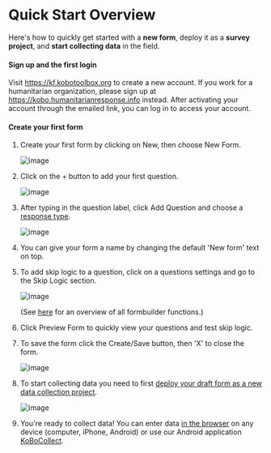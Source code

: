 # Quick Start Overview

Here's how to quickly get started with a **new form**, deploy it as a **survey project**, and **start collecting data** in the field.

#### Sign up and the first login

Visit https://kf.kobotoolbox.org to create a new account. If you work for a humanitarian organization, please sign up at https://kobo.humanitarianresponse.info instead. After activating your account through the emailed link, you can log in to access your account.

#### Create your first form

1. Create your first form by clicking on New, then choose New Form.

    ![image](/images/quick_start/new_form.png)
    
2. Click on the + button to add your first question.

    ![image](/images/quick_start/add_question.png)
    
3. After typing in the question label, click Add Question and choose a [response type](question_types.html).

    ![image](/images/quick_start/response_type.png)
    
4. You can give your form a name by changing the default 'New form' text on top.

5. To add skip logic to a question, click on a questions settings and go to the Skip Logic section.

    ![image](/images/quick_start/skip_logic.png)
    
    (See [here](formbuilder.html) for an overview of all formbuilder functions.)
    
6. Click Preview Form to quickly view your questions and test skip logic.  

7. To save the form click the Create/Save button, then 'X' to close the form.  

    ![image](/images/quick_start/save.png)

8. To start collecting data you need to first [deploy your draft form as a new data collection project](deploy_form_new_project.html). 

    ![image](/images/quick_start/deploy.png)
    
9. You're ready to collect data! You can enter data [in the browser](data_through_webforms.html) on any device (computer, iPhone, Android) or use our Android application [KoBoCollect](kobocollect-android.html). 

